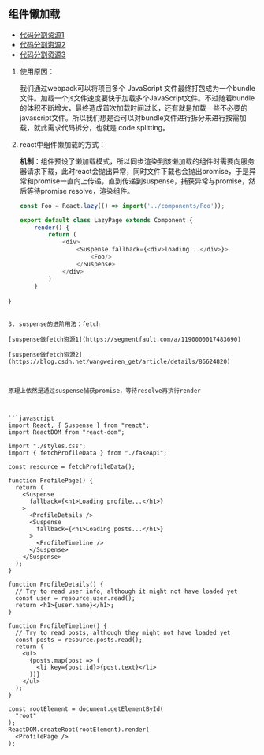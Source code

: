## 组件懒加载

* [代码分割资源1](https://www.jianshu.com/p/164be62145a7)
* [代码分割资源2](https://www.jianshu.com/p/61d6920c9e8f)
* [代码分割资源3](https://www.cnblogs.com/MrZhujl/p/12463419.html)

1. 使用原因：

   我们通过webpack可以将项目多个 JavaScript 文件最终打包成为一个bundle文件。加载一个js文件速度要快于加载多个JavaScript文件。不过随着bundle的体积不断增大，最终造成首次加载时间过长，还有就是加载一些不必要的javascript文件。所以我们想是否可以对bundle文件进行拆分来进行按需加载，就此需求代码拆分，也就是 code splitting。

2. react中组件懒加载的方式：

   **机制**：组件预设了懒加载模式，所以同步渲染到该懒加载的组件时需要向服务器请求下载，此时react会抛出异常，同时文件下载也会抛出promise，于是异常和promise一直向上传递，直到传递到suspense，捕获异常与promise，然后等待promise resolve，渲染组件。
   
   ```javascript
   const Foo = React.lazy(() => import('../components/Foo'));
   
   export default class LazyPage extends Component {
       render() {
           return (
               <div>
                   <Suspense fallback={<div>loading...</div>}>
                       <Foo/>
                   </Suspense>
               </div>
           )
       }
}
   ```

3. suspense的进阶用法：fetch

   [suspense做fetch资源1](https://segmentfault.com/a/1190000017483690)

   [suspense做fetch资源2](https://blog.csdn.net/wangweiren_get/article/details/86624820)

   
   
   原理上依然是通过suspense捕获promise，等待resolve再执行render
   
   
   
   ```javascript
   import React, { Suspense } from "react";
   import ReactDOM from "react-dom";
   
   import "./styles.css";
   import { fetchProfileData } from "./fakeApi";
   
   const resource = fetchProfileData();
   
   function ProfilePage() {
     return (
       <Suspense
         fallback={<h1>Loading profile...</h1>}
       >
         <ProfileDetails />
         <Suspense
           fallback={<h1>Loading posts...</h1>}
         >
           <ProfileTimeline />
         </Suspense>
       </Suspense>
     );
   }
   
   function ProfileDetails() {
     // Try to read user info, although it might not have loaded yet
     const user = resource.user.read();
     return <h1>{user.name}</h1>;
   }
   
   function ProfileTimeline() {
     // Try to read posts, although they might not have loaded yet
     const posts = resource.posts.read();
     return (
       <ul>
         {posts.map(post => (
           <li key={post.id}>{post.text}</li>
         ))}
       </ul>
     );
   }
   
   const rootElement = document.getElementById(
     "root"
);
   ReactDOM.createRoot(rootElement).render(
     <ProfilePage />
   );
   
   ```
   
   

